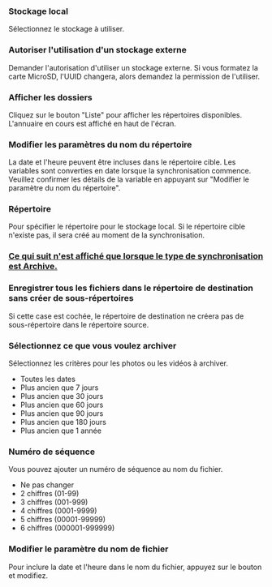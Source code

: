 ### Stockage local

Sélectionnez le stockage à utiliser.

### Autoriser l'utilisation d'un stockage externe

Demander l'autorisation d'utiliser un stockage externe. Si vous formatez la carte MicroSD, l'UUID changera, alors demandez la permission de l'utiliser.

### Afficher les dossiers

Cliquez sur le bouton "Liste" pour afficher les répertoires disponibles. L'annuaire en cours est affiché en haut de l'écran.

### Modifier les paramètres du nom du répertoire
La date et l'heure peuvent être incluses dans le répertoire cible. Les variables sont converties en date lorsque la synchronisation commence. Veuillez confirmer les détails de la variable en appuyant sur "Modifier le paramètre du nom du répertoire".

### Répertoire
Pour spécifier le répertoire pour le stockage local. Si le répertoire cible n'existe pas, il sera créé au moment de la synchronisation.

### <u> Ce qui suit n'est affiché que lorsque le type de synchronisation est Archive.</u>
### Enregistrer tous les fichiers dans le répertoire de destination sans créer de sous-répertoires
Si cette case est cochée, le répertoire de destination ne créera pas de sous-répertoire dans le répertoire source.
### Sélectionnez ce que vous voulez archiver

Sélectionnez les critères pour les photos ou les vidéos à archiver.

- Toutes les dates
- Plus ancien que 7 jours
- Plus ancien que 30 jours
- Plus ancien que 60 jours
- Plus ancien que 90 jours
- Plus ancien que 180 jours
- Plus ancien que 1 année

### Numéro de séquence

Vous pouvez ajouter un numéro de séquence au nom du fichier.

- Ne pas changer
- 2 chiffres (01-99)
- 3 chiffres (001-999)
- 4 chiffres (0001-9999)
- 5 chiffres (00001-99999)
- 6 chiffres (000001-999999)

### Modifier le paramètre du nom de fichier

Pour inclure la date et l'heure dans le nom du fichier, appuyez sur le bouton et modifiez.
